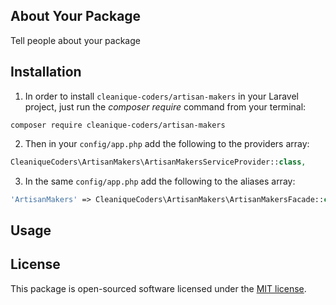 ## About Your Package

Tell people about your package

## Installation

1. In order to install `cleanique-coders/artisan-makers` in your Laravel project, just run the *composer require* command from your terminal:

```
composer require cleanique-coders/artisan-makers
```

2. Then in your `config/app.php` add the following to the providers array:

```php
CleaniqueCoders\ArtisanMakers\ArtisanMakersServiceProvider::class,
```

3. In the same `config/app.php` add the following to the aliases array:

```php
'ArtisanMakers' => CleaniqueCoders\ArtisanMakers\ArtisanMakersFacade::class,
```

## Usage

## License

This package is open-sourced software licensed under the [MIT license](http://opensource.org/licenses/MIT).